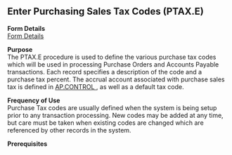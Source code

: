 ##  Enter Purchasing Sales Tax Codes (PTAX.E)

<PageHeader />

**Form Details**  
[ Form Details ](PTAX-E-1/README.md)   

**Purpose**  
The PTAX.E procedure is used to define the various purchase tax codes which will be used in processing Purchase Orders and Accounts Payable transactions. Each record specifies a description of the code and a purchase tax percent. The accrual account associated with purchase sales tax is defined in [ AP.CONTROL ](../../../../rover/AP-OVERVIEW/AP-ENTRY/AP-E/CHECKS-E/AP-CONTROL) , as well as a default tax code. 

**Frequency of Use**  
Purchase Tax codes are usually defined when the system is being setup prior to
any transaction processing. New codes may be added at any time, but care must
be taken when existing codes are changed which are referenced by other records
in the system.

**Prerequisites**  

<badge text= "Version 8.10.57" vertical="middle" />

<PageFooter />